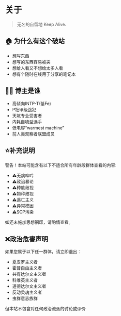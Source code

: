 # 关于


> 无名的自留地  Keep Alive.

## 🏠 为什么有这个破站
* 想写东西
* 想写的东西容易被夹
* 想给人看又不想给太多人看
* 想有个随时在线用于分享的笔记本
## 👨‍💻 博主是谁
* 高倾向INTP-T(低Fe)
* P社甲级战犯
* 天坑专业受害者
* 内耗自嗨型选手
* 低电容“warmest machine”
* 前人类观察者联盟成员
## ⭐️补充说明
警告！本站可能含有以下不适合所有年龄段群体查看的内容:

* ⚠️无病呻吟
* ⚠️政治暴论
* ⚠️种族歧视
* ⚠️物种歧视
* ⚠️逃亡主义
* ⚠️异常模因
* ⚠️SCP污染

如还未施加思想钢印，请酌情查看。

<!-- more -->
## ❌政治危害声明
如果您属于以下任一群体，请立即退出：

* 夏皮罗主义者
* 霍普自由主义者
* 共有达尔文主义者
* 科维英主义者
* 道德达尔文主义者
* 反动灵魂主义者
* 虫群意志族群

但本站不包含对任何政治流派的讨论或评价

